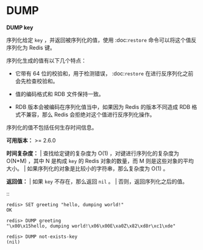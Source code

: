 # DUMP


**DUMP key**

序列化给定 ``key`` ，并返回被序列化的值，使用 :doc:`restore` 命令可以将这个值反序列化为 Redis 键。

序列化生成的值有以下几个特点：

- 它带有 64 位的校验和，用于检测错误， :doc:`restore` 在进行反序列化之前会先检查校验和。

- 值的编码格式和 RDB 文件保持一致。

- RDB 版本会被编码在序列化值当中，如果因为 Redis 的版本不同造成 RDB 格式不兼容，那么 Redis 会拒绝对这个值进行反序列化操作。

序列化的值不包括任何生存时间信息。


**可用版本：**
    >= 2.6.0

**时间复杂度：**
    | 查找给定键的复杂度为 O(1) ，对键进行序列化的复杂度为 O(N*M) ，其中 N 是构成 ``key`` 的 Redis 对象的数量，而 M 则是这些对象的平均大小。
    | 如果序列化的对象是比较小的字符串，那么复杂度为 O(1) 。

**返回值：**
    | 如果 ``key`` 不存在，那么返回 ``nil`` 。
    | 否则，返回序列化之后的值。

::

    redis> SET greeting "hello, dumping world!"
    OK

    redis> DUMP greeting
    "\x00\x15hello, dumping world!\x06\x00E\xa0Z\x82\xd8r\xc1\xde"

    redis> DUMP not-exists-key
    (nil)
